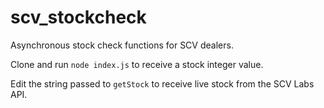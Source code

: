 # scv_stockcheck
Asynchronous stock check functions for SCV dealers.

Clone and run `node index.js` to receive a stock integer value.

Edit the string passed to ```getStock``` to receive live stock from the SCV Labs API.
